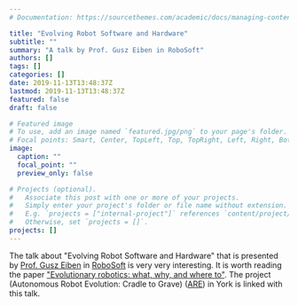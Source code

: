 ```yaml
---
# Documentation: https://sourcethemes.com/academic/docs/managing-content/

title: "Evolving Robot Software and Hardware"
subtitle: ""
summary: "A talk by Prof. Gusz Eiben in RoboSoft"
authors: []
tags: []
categories: []
date: 2019-11-13T13:48:37Z
lastmod: 2019-11-13T13:48:37Z
featured: false
draft: false

# Featured image
# To use, add an image named `featured.jpg/png` to your page's folder.
# Focal points: Smart, Center, TopLeft, Top, TopRight, Left, Right, BottomLeft, Bottom, BottomRight.
image:
  caption: ""
  focal_point: ""
  preview_only: false

# Projects (optional).
#   Associate this post with one or more of your projects.
#   Simply enter your project's folder or file name without extension.
#   E.g. `projects = ["internal-project"]` references `content/project/deep-learning/index.md`.
#   Otherwise, set `projects = []`.
projects: []
---
```


The talk about "Evolving Robot Software and Hardware" that is presented by [Prof. Gusz Eiben](https://www.cs.vu.nl/~gusz/) in [RoboSoft](https://www.cs.york.ac.uk/robostar/robosoft/) is very very interesting. It is worth reading the paper ["Evolutionary robotics: what, why, and where to"](https://www.frontiersin.org/articles/10.3389/frobt.2015.00004/full). The project (Autonomous Robot Evolution: Cradle to Grave) ([ARE](https://www.york.ac.uk/robot-lab/are/)) in York is linked with this talk.
